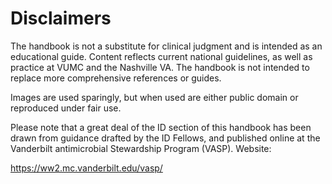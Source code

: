 # Disclaimers
 
The handbook is not a substitute for clinical judgment and is intended
as an educational guide. Content reflects current national guidelines,
as well as practice at VUMC and the Nashville VA. The handbook is not
intended to replace more comprehensive references or guides.

Images are used sparingly, but when used are either public domain or
reproduced under fair use.

Please note that a great deal of the ID section of this handbook has
been drawn from guidance drafted by the ID Fellows, and published online
at the Vanderbilt antimicrobial Stewardship Program (VASP). Website:

https://ww2.mc.vanderbilt.edu/vasp/
